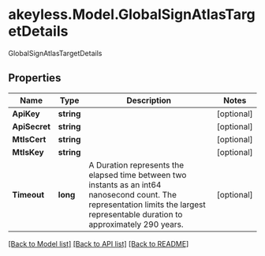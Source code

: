 # akeyless.Model.GlobalSignAtlasTargetDetails
GlobalSignAtlasTargetDetails

## Properties

Name | Type | Description | Notes
------------ | ------------- | ------------- | -------------
**ApiKey** | **string** |  | [optional] 
**ApiSecret** | **string** |  | [optional] 
**MtlsCert** | **string** |  | [optional] 
**MtlsKey** | **string** |  | [optional] 
**Timeout** | **long** | A Duration represents the elapsed time between two instants as an int64 nanosecond count. The representation limits the largest representable duration to approximately 290 years. | [optional] 

[[Back to Model list]](../README.md#documentation-for-models) [[Back to API list]](../README.md#documentation-for-api-endpoints) [[Back to README]](../README.md)

